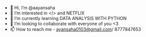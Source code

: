 - 👋 Hi, I’m @aayansaha
- 👀 I’m interested in </> and NETFLIX
- 🌱 I’m currently learning DATA ANALYSIS WITH PYTHON
- 💞️ I’m looking to collaborate with everyone of you <3
- 📫 How to reach me - ayansaha0103@gmail.com/ 8777847653
